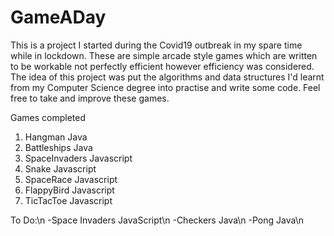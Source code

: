 # GameADay
This is a project I started during the Covid19 outbreak in my spare time while in lockdown. These are simple arcade style games which are written to be workable not perfectly efficient however efficiency was considered. The idea of this project was put the algorithms and data structures I'd learnt from my Computer Science degree into practise and write some code. Feel free to take and improve these games.

Games completed
1) Hangman Java
2) Battleships Java
3) SpaceInvaders Javascript
4) Snake Javascript
5) SpaceRace Javascript
6) FlappyBird Javascript
7) TicTacToe Javascript

To Do:\n
-Space Invaders JavaScript\n
-Checkers Java\n
-Pong Java\n

